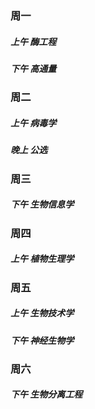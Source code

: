 ### 周一 
##### 上午 酶工程
##### 下午 高通量

### 周二
##### 上午 病毒学
##### 晚上 公选

### 周三
##### 下午 生物信息学

### 周四
##### 上午 植物生理学

### 周五
##### 上午 生物技术学
##### 下午 神经生物学

### 周六
##### 下午 生物分离工程


